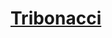 # [Tribonacci](https://uva.onlinejudge.org/index.php?option=onlinejudge&page=show_problem&problem=3914)
